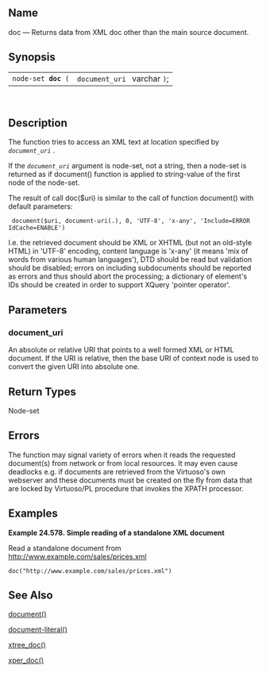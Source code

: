<div id="xpf_doc" class="refentry">

<div class="titlepage">

</div>

<div class="refnamediv">

## Name

doc — Returns data from XML doc other than the main source document.

</div>

<div class="refsynopsisdiv">

## Synopsis

<div id="xpf_syn_doc" class="funcsynopsis">

|                          |                              |
|--------------------------|------------------------------|
| `node-set `**`doc`**` (` | `document_uri ` varchar `)`; |

<div class="funcprototype-spacer">

 

</div>

</div>

</div>

<div id="xpf_desc_doc" class="refsect1">

## Description

The function tries to access an XML text at location specified by
*`document_uri`* .

If the *`document_uri`* argument is node-set, not a string, then a
node-set is returned as if document() function is applied to
string-value of the first node of the node-set.

The result of call doc(\$uri) is similar to the call of function
document() with default parameters:

``` screen
 document($uri, document-uri(.), 0, 'UTF-8', 'x-any', 'Include=ERROR IdCache=ENABLE')
```

I.e. the retrieved document should be XML or XHTML (but not an old-style
HTML) in 'UTF-8' encoding, content language is 'x-any' (it means 'mix of
words from various human languages'), DTD should be read but validation
should be disabled; errors on including subdocuments should be reported
as errors and thus should abort the processing; a dictionary of
element's IDs should be created in order to support XQuery 'pointer
operator'.

</div>

<div id="xpf_params_doc" class="refsect1">

## Parameters

<div id="id126818" class="refsect2">

### document_uri

An absolute or relative URI that points to a well formed XML or HTML
document. If the URI is relative, then the base URI of context node is
used to convert the given URI into absolute one.

</div>

</div>

<div id="xpf_ret_doc" class="refsect1">

## Return Types

Node-set

</div>

<div id="xpf_errors_doc" class="refsect1">

## Errors

The function may signal variety of errors when it reads the requested
document(s) from network or from local resources. It may even cause
deadlocks e.g. if documents are retrieved from the Virtuoso's own
webserver and these documents must be created on the fly from data that
are locked by Virtuoso/PL procedure that invokes the XPATH processor.

</div>

<div id="xpf_examples_doc" class="refsect1">

## Examples

<div id="xpf_ex_doc1" class="example">

**Example 24.578. Simple reading of a standalone XML document**

<div class="example-contents">

Read a standalone document from http://www.example.com/sales/prices.xml

``` screen
doc("http://www.example.com/sales/prices.xml")
```

</div>

</div>

  

</div>

<div id="xpf_seealso_doc_01" class="refsect1">

## See Also

<a href="xpf_document.html" class="link" title="document">document()</a>

<a href="xpf_document_literal.html" class="link"
title="document-literal">document-literal()</a>

<a href="fn_xtree_doc.html" class="link"
title="xtree_doc">xtree_doc()</a>

<a href="fn_xper_doc.html" class="link" title="xper_doc">xper_doc()</a>

</div>

</div>
